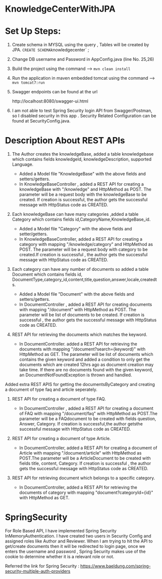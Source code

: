 # KnowledgeCenterWithJPA
 

# Set Up Steps:

 1) Create schema in MYSQL using the query , Tables will be created by JPA.
	  ` CREATE SCHEMA `knowledgecenter` ;


 2) Change DB username and Password in AppConfig.java (line No. 25,26)

 3) Build the project using the command  -->  `mvn clean install`

 4) Run the application in maven embedded tomcat  using the command --> `mvn tomcat7:run`

 5) Swagger endpoints can be found at the url

	   http://localhost:8080/swagger-ui.html

 6) I am not able to test Spring Security login API from Swagger/Postman, so I disabled security in this app . Security Related           Configuration can be found at SecurityConfig.java.

# Description About REST APIs
1. The Author creates the knowledgeBase, added a table  knowledgebase which contains fields knowledgeId, knowledgeDescription, supported Language.

   * Added a Model file "KnowledgeBase" with the above fields and setters/getters.
   * In KnowledgeBaseController , added a REST API for creating a knowledgeBase with "/knowledge" and HttpMethod as POST. The parameter will be a request body with the knowledgeBase to be created. If creation is successful, the author gets the successful message with HttpStatus code as CREATED.

2. Each knowledgeBase can have many categories ,added a table Category which contains fields id,CategoryName,KnowledgeBase_id.

    * Added a Model file "Category" with the above fields and setter/getters.
    * In KnowledgeBaseController, added a REST API for creating a category with mapping "/knowledge/category" and HttpMethod as POST. The parameter will be a request body with category to be created.If creation is successful , the author gets the successful message with HttpStatus code as CREATED.

3. Each category can have any number of documents so added a table Document which contains fields id, DocumentType,category_id,content,title,question,answer,locale,createdts.
 
    * Added a Model file "Document" with the above fields and setters/getters.
    * In DocumentController , added a REST API for creating documents with mapping "/document" with HttpMethod as POST. The parameter will be list of documents to be created. If creation is successful , the author gets the successful message with HttpStatus code as CREATED.


4. REST API for retrieving the documents which matches the keyword.
  
    * In DocumentController. added a REST API for retrieving the documents with mapping "/document?search={keyword}" with HttpMethod as GET. The parameter will be list of documents which contains the given keyword and added a condition to only get the documents which are created 12hrs ago as document creation may take time. If there are no documents found with the given keyword, an DocumentNotFoundException is thrown and handled.


Added extra REST APIS for getting the documentsByCategory and creating a document of type faq and article seperately.

1.  REST API for creating a document of type FAQ.

     * In DocumentController , added a REST API for creating a document of FAQ with mapping "/document/faq" with HttpMethod as POST.The parameter will be a FAQdocument  to be created with fields question, Answer, Category. If creation is successful,the author getsthe successful message with HttpStatus code as CREATED.

2.  REST API for creating a document of type Article.

    * In DocumentController, added a REST API for creating a document of Article with mapping "/document/article" with HttpMethod as POST.The parameter will be a ArticleDocument  to be created with fields title, content, Category. If creation is successful , the author gets the successful message with HttpStatus code as CREATED.

3.  REST API for retrieving  document which belongs to a specific category.
  
    * In DocumentController, added a REST API for retrieving the documents of category with mapping "document?categoryId={id}" with HttpMethod as GET.

# SpringSecurity

   For Role Based API, I have implemented Spring Security InMemoryAuthentication. I have created two users in Security Config and assigned roles like Author and Reviewer. When I am trying to hit the API to get/create documents then it will be redirected to login page, once we enters the username and password , Spring Security makes use of the cookie to determine whether it is a relevant role or not. 
   
 Referred the link for Spring Security : https://www.baeldung.com/spring-security-multiple-auth-providers

